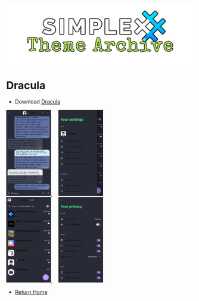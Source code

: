 ![SxC Theme Archive Banner](../resources/SxC_themeBanner.png)

# Dracula

* Download [Dracula](../themes/SxC_dracula.theme)

<a href="../screenshots/SxC_dracula01.jpg" target="_blank">
	<img src="../screenshots/SxC_dracula01.jpg" width="120">
</a>&nbsp;&nbsp;&nbsp;
<a href="../screenshots/SxC_dracula02.jpg" target="_blank">
	<img src="../screenshots/SxC_dracula02.jpg" width="120">
</a>
<br>
<a href="../screenshots/SxC_dracula03.jpg" target="_blank">
	<img src="../screenshots/SxC_dracula03.jpg" width="120">
</a>&nbsp;&nbsp;&nbsp;
<a href="../screenshots/SxC_dracula04.jpg" target="_blank">
	<img src="../screenshots/SxC_dracula04.jpg" width="120">
</a>

* [Return Home](../)